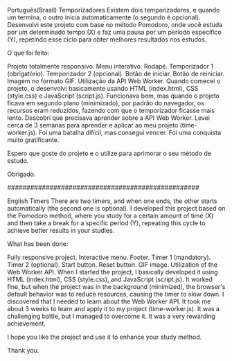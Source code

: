 Português(Brasil)
Temporizadores
Existem dois temporizadores, e quando um termina, o outro inicia automaticamente (o segundo é opcional). Desenvolvi este projeto com base no método Pomodoro, onde você estuda por um determinado tempo (X) e faz uma pausa por um período específico (Y), repetindo esse ciclo para obter melhores resultados nos estudos.

O que foi feito:

Projeto totalmente responsivo.
Menu interativo.
Rodapé.
Temporizador 1 (obrigatório).
Temporizador 2 (opcional).
Botão de iniciar.
Botão de reiniciar.
Imagem no formato GIF.
Utilização da API Web Worker.
Quando comecei o projeto, o desenvolvi basicamente usando HTML (index.html), CSS (style.css) e JavaScript (script.js). Funcionava bem, mas quando o projeto ficava em segundo plano (minimizado), por padrão do navegador, os recursos eram reduzidos, fazendo com que o temporizador ficasse mais lento.
Descobri que precisava aprender sobre a API Web Worker. Levei cerca de 3 semanas para aprender e aplicar ao meu projeto (time-worker.js). Foi uma batalha difícil, mas consegui vencer. Foi uma conquista muito gratificante.

Espero que goste do projeto e o utilize para aprimorar o seu método de estudo.

Obrigado.

##################################################

English
Timers
There are two timers, and when one ends, the other starts automatically (the second one is optional). I developed this project based on the Pomodoro method, where you study for a certain amount of time (X) and then take a break for a specific period (Y), repeating this cycle to achieve better results in your studies.

What has been done:

Fully responsive project.
Interactive menu.
Footer.
Timer 1 (mandatory).
Timer 2 (optional).
Start button.
Reset button.
GIF image.
Utilization of the Web Worker API.
When I started the project, I basically developed it using HTML (index.html), CSS (style.css), and JavaScript (script.js). It worked fine, but when the project was in the background (minimized), the browser's default behavior was to reduce resources, causing the timer to slow down.
I discovered that I needed to learn about the Web Worker API. It took me about 3 weeks to learn and apply it to my project (time-worker.js). It was a challenging battle, but I managed to overcome it. It was a very rewarding achievement.

I hope you like the project and use it to enhance your study method.

Thank you.

